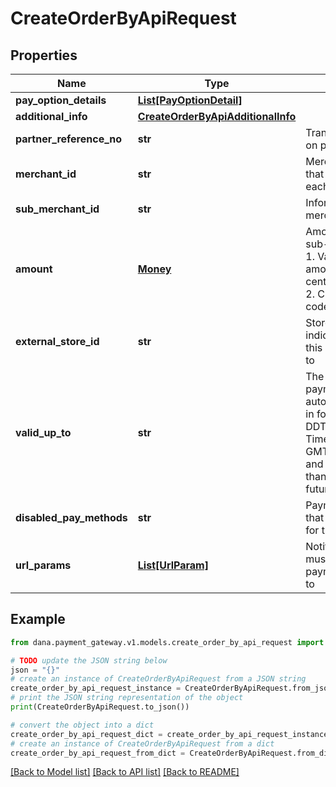 # CreateOrderByApiRequest


## Properties

Name | Type | Description | Notes
------------ | ------------- | ------------- | -------------
**pay_option_details** | [**List[PayOptionDetail]**](PayOptionDetail.md) |  | 
**additional_info** | [**CreateOrderByApiAdditionalInfo**](CreateOrderByApiAdditionalInfo.md) |  | [optional] 
**partner_reference_no** | **str** | Transaction identifier on partner system | 
**merchant_id** | **str** | Merchant identifier that is unique per each merchant | 
**sub_merchant_id** | **str** | Information of sub merchant identifier | [optional] 
**amount** | [**Money**](Money.md) | Amount. Contains two sub-fields:<br /> 1. Value: Transaction amount, including the cents<br /> 2. Currency: Currency code based on ISO<br />  | 
**external_store_id** | **str** | Store identifier to indicate to which store this payment belongs to | [optional] 
**valid_up_to** | **str** | The time when the payment will be automatically expired, in format YYYY-MM-DDTHH:mm:ss+07:00. Time must be in GMT+7 (Jakarta time) and cannot be more than one week in the future. | [optional] 
**disabled_pay_methods** | **str** | Payment method(s) that cannot be used for this | [optional] 
**url_params** | [**List[UrlParam]**](UrlParam.md) | Notify URL that DANA must send the payment notification to | 

## Example

```python
from dana.payment_gateway.v1.models.create_order_by_api_request import CreateOrderByApiRequest

# TODO update the JSON string below
json = "{}"
# create an instance of CreateOrderByApiRequest from a JSON string
create_order_by_api_request_instance = CreateOrderByApiRequest.from_json(json)
# print the JSON string representation of the object
print(CreateOrderByApiRequest.to_json())

# convert the object into a dict
create_order_by_api_request_dict = create_order_by_api_request_instance.to_dict()
# create an instance of CreateOrderByApiRequest from a dict
create_order_by_api_request_from_dict = CreateOrderByApiRequest.from_dict(create_order_by_api_request_dict)
```
[[Back to Model list]](../README.md#documentation-for-models) [[Back to API list]](../README.md#documentation-for-api-endpoints) [[Back to README]](../README.md)


